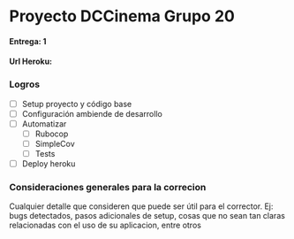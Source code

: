 # Proyecto DCCinema Grupo 20

#### Entrega: 1

#### Url Heroku:

### Logros

- [ ] Setup proyecto y código base
- [ ] Configuración ambiende de desarrollo
- [ ] Automatizar
  - [ ] Rubocop
  - [ ] SimpleCov
  - [ ] Tests
- [ ] Deploy heroku

### Consideraciones generales para la correcion

Cualquier detalle que consideren que puede ser útil para el corrector. Ej:
bugs detectados, pasos adicionales de setup, cosas que no sean tan claras relacionadas con el uso de su aplicacion, entre otros
